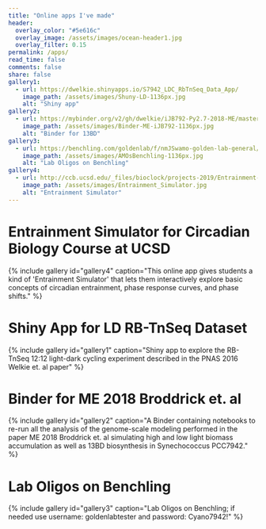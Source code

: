 ```yaml
---
title: "Online apps I've made"
header:
  overlay_color: "#5e616c"
  overlay_image: /assets/images/ocean-header1.jpg
  overlay_filter: 0.15
permalink: /apps/
read_time: false
comments: false
share: false
gallery1:
  - url: https://dwelkie.shinyapps.io/S7942_LDC_RbTnSeq_Data_App/
    image_path: /assets/images/Shuny-LD-1136px.jpg
    alt: "Shiny app"
gallery2:
  - url: https://mybinder.org/v2/gh/dwelkie/iJB792-Py2.7-2018-ME/master
    image_path: /assets/images/Binder-ME-iJB792-1136px.jpg
    alt: "Binder for 13BD"
gallery3:
  - url: https://benchling.com/goldenlab/f/nmJSwamo-golden-lab-general/seq-41f6pWY7-syn7942-genome-cp000100/edit
    image_path: /assets/images/AMOsBenchling-1136px.jpg
    alt: "Lab Oligos on Benchling"
gallery4:
  - url: http://ccb.ucsd.edu/_files/bioclock/projects-2019/Entrainment-Simulator.html
    image_path: /assets/images/Entrainment_Simulator.jpg
    alt: "Entrainment Simulator"
---
```

# Entrainment Simulator for Circadian Biology Course at UCSD
{% include gallery id="gallery4" caption="This online app gives students a kind of 'Entrainment Simulator' that lets them interactively explore basic concepts of circadian entrainment, phase response curves, and phase shifts." %}
# Shiny App for LD RB-TnSeq Dataset
{% include gallery id="gallery1" caption="Shiny app to explore the RB-TnSeq 12:12 light-dark cycling experiment described in the PNAS 2016 Welkie et. al paper" %}
# Binder for ME 2018 Broddrick et. al
{% include gallery id="gallery2" caption="A Binder containing notebooks to re-run all the analysis of the genome-scale modeling performed in the paper ME 2018 Broddrick et. al simulating high and low light biomass accumulation as well as 13BD biosynthesis in Synechococcus PCC7942." %}
# Lab Oligos on Benchling
{% include gallery id="gallery3" caption="Lab Oligos on Benchling; if needed use username: goldenlabtester and password: Cyano7942!" %}
